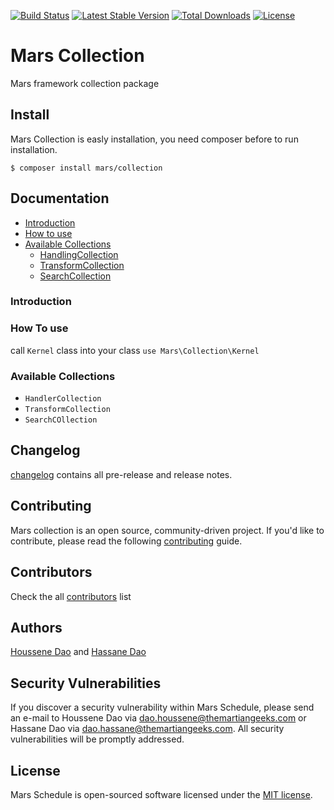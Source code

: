 [![Build Status](https://travis-ci.org/marsphp/collection.svg?branch=master)](https://travis-ci.org/marsphp/collection) [![Latest Stable Version](https://poser.pugx.org/mars/collection/v/stable)](https://packagist.org/packages/mars/collection) [![Total Downloads](https://poser.pugx.org/mars/collection/downloads)](https://packagist.org/packages/mars/collection) [![License](https://poser.pugx.org/mars/collection/license)](https://packagist.org/packages/mars/collection)

# Mars Collection
Mars framework collection package

## Install
Mars Collection is easly installation, you need composer before to run installation.

    $ composer install mars/collection

## Documentation

- [Introduction](#introduction)
- [How to use](#how-to-use)
- [Available Collections](#available-collections)
    - [HandlingCollection](https://github.com/marsphp/collection/blob/master/handling-collection.md)
    - [TransformCollection](https://github.com/marsphp/collection/blob/master/transform-collection)
    - [SearchCollection](https://github.com/marsphp/collection/blob/master/search-collection)

### Introduction

### How To use

call `Kernel` class into your class `use Mars\Collection\Kernel`

### Available Collections

- `HandlerCollection`
- `TransformCollection`
- `SearchCOllection`

## Changelog

[changelog](https://github.com/marsphp/collection/blob/master/CHANGELOG.md) contains all pre-release and release notes.

## Contributing
Mars collection is an open source, community-driven project.
If you'd like to contribute, please read the following [contributing](https://github.com/marsphp/collection/blob/master/CONTRIBUTING.md) guide.

## Contributors
Check the all [contributors](https://github.com/marsphp/collection/blob/master/CONTRIBUTORS.md) list

## Authors
[Houssene Dao](https://github.com/houssenedao) and [Hassane Dao](httsp://github.com/hassanedao)

## Security Vulnerabilities

If you discover a security vulnerability within Mars Schedule, please send an e-mail to Houssene Dao via [dao.houssene@themartiangeeks.com](mailto:dao.houssene@themartiangeeks.com) or Hassane Dao via [dao.hassane@themartiangeeks.com](mailto:dao.hassane@themartiangeeks.com). All security vulnerabilities will be promptly addressed.

## License

Mars Schedule is open-sourced software licensed under the [MIT license](http://opensource.org/licenses/MIT).
